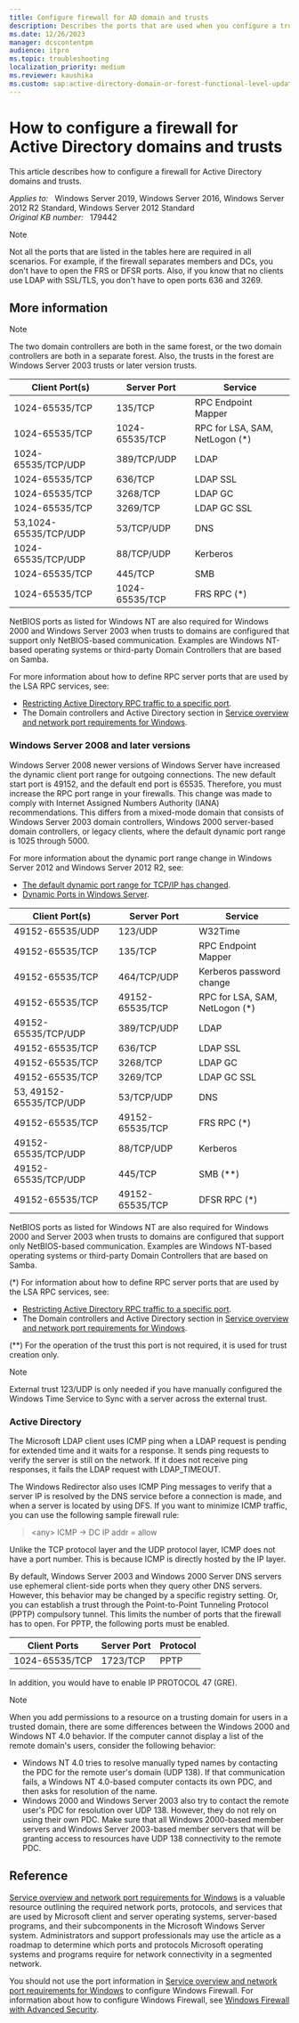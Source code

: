```yaml
---
title: Configure firewall for AD domain and trusts
description: Describes the ports that are used when you configure a trust relationship between domains.
ms.date: 12/26/2023
manager: dcscontentpm
audience: itpro
ms.topic: troubleshooting
localization_priority: medium
ms.reviewer: kaushika
ms.custom: sap:active-directory-domain-or-forest-functional-level-updates, csstroubleshoot
---
```

# How to configure a firewall for Active Directory domains and trusts

This article describes how to configure a firewall for Active Directory domains and trusts.

_Applies to:_ &nbsp; Windows Server 2019, Windows Server 2016, Windows Server 2012 R2 Standard, Windows Server 2012 Standard  
_Original KB number:_ &nbsp; 179442

> [!NOTE]
> Not all the ports that are listed in the tables here are required in all scenarios. For example, if the firewall separates members and DCs, you don't have to open the FRS or DFSR ports. Also, if you know that no clients use LDAP with SSL/TLS, you don't have to open ports 636 and 3269.

## More information

> [!NOTE]
> The two domain controllers are both in the same forest, or the two domain controllers are both in a separate forest. Also, the trusts in the forest are Windows Server 2003 trusts or later version trusts.

|Client Port(s)|Server Port|Service|
|---|---|---|
|1024-65535/TCP|135/TCP|RPC Endpoint Mapper|
|1024-65535/TCP|1024-65535/TCP|RPC for LSA, SAM, NetLogon (*)|
|1024-65535/TCP/UDP|389/TCP/UDP|LDAP|
|1024-65535/TCP|636/TCP|LDAP SSL|
|1024-65535/TCP|3268/TCP|LDAP GC|
|1024-65535/TCP|3269/TCP|LDAP GC SSL|
|53,1024-65535/TCP/UDP|53/TCP/UDP|DNS|
|1024-65535/TCP/UDP|88/TCP/UDP|Kerberos|
|1024-65535/TCP|445/TCP|SMB|
|1024-65535/TCP|1024-65535/TCP|FRS RPC (*)|
  
NetBIOS ports as listed for Windows NT are also required for Windows 2000 and Windows Server 2003 when trusts to domains are configured that support only NetBIOS-based communication. Examples are Windows NT-based operating systems or third-party Domain Controllers that are based on Samba.

For more information about how to define RPC server ports that are used by the LSA RPC services, see:

- [Restricting Active Directory RPC traffic to a specific port](https://support.microsoft.com/help/224196).
- The Domain controllers and Active Directory section in [Service overview and network port requirements for Windows](https://support.microsoft.com/help/832017).

### Windows Server 2008 and later versions

Windows Server 2008 newer versions of Windows Server have increased the dynamic client port range for outgoing connections. The new default start port is 49152, and the default end port is 65535. Therefore, you must increase the RPC port range in your firewalls. This change was made to comply with Internet Assigned Numbers Authority (IANA) recommendations. This differs from a mixed-mode domain that consists of Windows Server 2003 domain controllers, Windows 2000 server-based domain controllers, or legacy clients, where the default dynamic port range is 1025 through 5000.

For more information about the dynamic port range change in Windows Server 2012 and Windows Server 2012 R2, see:

- [The default dynamic port range for TCP/IP has changed](https://support.microsoft.com/help/929851).
- [Dynamic Ports in Windows Server](https://techcommunity.microsoft.com/t5/Ask-the-Directory-Services-Team/Dynamic-Ports-in-Windows-Server-2008-and-Windows-Vista-or-How-I/ba-p/394893).

|Client Port(s)|Server Port|Service|
|---|---|---|
|49152-65535/UDP|123/UDP|W32Time|
|49152-65535/TCP|135/TCP|RPC Endpoint Mapper|
|49152-65535/TCP|464/TCP/UDP|Kerberos password change|
|49152-65535/TCP|49152-65535/TCP|RPC for LSA, SAM, NetLogon (*)|
|49152-65535/TCP/UDP|389/TCP/UDP|LDAP|
|49152-65535/TCP|636/TCP|LDAP SSL|
|49152-65535/TCP|3268/TCP|LDAP GC|
|49152-65535/TCP|3269/TCP|LDAP GC SSL|
|53, 49152-65535/TCP/UDP|53/TCP/UDP|DNS|
|49152-65535/TCP|49152-65535/TCP|FRS RPC (*)|
|49152-65535/TCP/UDP|88/TCP/UDP|Kerberos|
|49152-65535/TCP/UDP|445/TCP|SMB (**)|
|49152-65535/TCP|49152-65535/TCP|DFSR RPC (*)|
  
NetBIOS ports as listed for Windows NT are also required for Windows 2000 and Server 2003 when trusts to domains are configured that support only NetBIOS-based communication. Examples are Windows NT-based operating systems or third-party Domain Controllers that are based on Samba.

(*) For information about how to define RPC server ports that are used by the LSA RPC services, see:

- [Restricting Active Directory RPC traffic to a specific port](https://support.microsoft.com/help/224196).
- The Domain controllers and Active Directory section in [Service overview and network port requirements for Windows](https://support.microsoft.com/help/832017).

(**) For the operation of the trust this port is not required, it is used for trust creation only.

> [!NOTE]
> External trust 123/UDP is only needed if you have manually configured the Windows Time Service to Sync with a server across the external trust.

### Active Directory

The Microsoft LDAP client uses ICMP ping when a LDAP request is pending for extended time and it waits for a response. It sends ping requests to verify the server is still on the network. If it does not receive ping responses, it fails the LDAP request with LDAP_TIMEOUT.

The Windows Redirector also uses ICMP Ping messages to verify that a server IP is resolved by the DNS service before a connection is made, and when a server is located by using DFS. If you want to minimize ICMP traffic, you can use the following sample firewall rule:

> \<any> ICMP -> DC IP addr = allow

Unlike the TCP protocol layer and the UDP protocol layer, ICMP does not have a port number. This is because ICMP is directly hosted by the IP layer.

By default, Windows Server 2003 and Windows 2000 Server DNS servers use ephemeral client-side ports when they query other DNS servers. However, this behavior may be changed by a specific registry setting. Or, you can establish a trust through the Point-to-Point Tunneling Protocol (PPTP) compulsory tunnel. This limits the number of ports that the firewall has to open. For PPTP, the following ports must be enabled.  

|Client Ports|Server Port|Protocol|
|---|---|---|
|1024-65535/TCP|1723/TCP|PPTP|
  
In addition, you would have to enable IP PROTOCOL 47 (GRE).

> [!NOTE]
> When you add permissions to a resource on a trusting domain for users in a trusted domain, there are some differences between the Windows 2000 and Windows NT 4.0 behavior. If the computer cannot display a list of the remote domain's users, consider the following behavior:
>
> - Windows NT 4.0 tries to resolve manually typed names by contacting the PDC for the remote user's domain (UDP 138). If that communication fails, a Windows NT 4.0-based computer contacts its own PDC, and then asks for resolution of the name.
> - Windows 2000 and Windows Server 2003 also try to contact the remote user's PDC for resolution over UDP 138. However, they do not rely on using their own PDC. Make sure that all Windows 2000-based member servers and Windows Server 2003-based member servers that will be granting access to resources have UDP 138 connectivity to the remote PDC.

## Reference

[Service overview and network port requirements for Windows](https://support.microsoft.com/help/832017) is a valuable resource outlining the required network ports, protocols, and services that are used by Microsoft client and server operating systems, server-based programs, and their subcomponents in the Microsoft Windows Server system. Administrators and support professionals may use the article as a roadmap to determine which ports and protocols Microsoft operating systems and programs require for network connectivity in a segmented network.

You should not use the port information in [Service overview and network port requirements for Windows](https://support.microsoft.com/help/832017) to configure Windows Firewall. For information about how to configure Windows Firewall, see [Windows Firewall with Advanced Security](/previous-versions/windows/it-pro/windows-server-2008-R2-and-2008).

